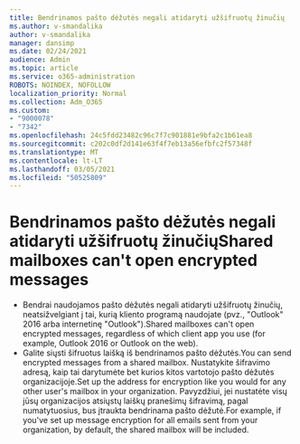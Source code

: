 ```yaml
---
title: Bendrinamos pašto dėžutės negali atidaryti užšifruotų žinučių
ms.author: v-smandalika
author: v-smandalika
manager: dansimp
ms.date: 02/24/2021
audience: Admin
ms.topic: article
ms.service: o365-administration
ROBOTS: NOINDEX, NOFOLLOW
localization_priority: Normal
ms.collection: Adm_O365
ms.custom:
- "9000078"
- "7342"
ms.openlocfilehash: 24c5fdd23482c96c7f7c901881e9bfa2c1b61ea8
ms.sourcegitcommit: c202c0df2d141e63f4f7eb13a56efbfc2f57348f
ms.translationtype: MT
ms.contentlocale: lt-LT
ms.lasthandoff: 03/05/2021
ms.locfileid: "50525809"
---
```

# <a name="shared-mailboxes-cant-open-encrypted-messages"></a><span data-ttu-id="f7bb8-102">Bendrinamos pašto dėžutės negali atidaryti užšifruotų žinučių</span><span class="sxs-lookup"><span data-stu-id="f7bb8-102">Shared mailboxes can't open encrypted messages</span></span>

- <span data-ttu-id="f7bb8-103">Bendrai naudojamos pašto dėžutės negali atidaryti užšifruotų žinučių, neatsižvelgiant į tai, kurią kliento programą naudojate (pvz., "Outlook" 2016 arba internetinę "Outlook").</span><span class="sxs-lookup"><span data-stu-id="f7bb8-103">Shared mailboxes can't open encrypted messages, regardless of which client app you use (for example, Outlook 2016 or Outlook on the web).</span></span>
- <span data-ttu-id="f7bb8-104">Galite siųsti šifruotus laišką iš bendrinamos pašto dėžutės.</span><span class="sxs-lookup"><span data-stu-id="f7bb8-104">You can send encrypted messages from a shared mailbox.</span></span> <span data-ttu-id="f7bb8-105">Nustatykite šifravimo adresą, kaip tai darytumėte bet kurios kitos vartotojo pašto dėžutės organizacijoje.</span><span class="sxs-lookup"><span data-stu-id="f7bb8-105">Set up the address for encryption like you would for any other user's mailbox in your organization.</span></span> <span data-ttu-id="f7bb8-106">Pavyzdžiui, jei nustatėte visų jūsų organizacijos atsiųstų laiškų pranešimų šifravimą, pagal numatytuosius, bus įtraukta bendrinama pašto dėžutė.</span><span class="sxs-lookup"><span data-stu-id="f7bb8-106">For example, if you've set up message encryption for all emails sent from your organization, by default, the shared mailbox will be included.</span></span>
